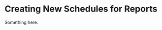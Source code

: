 [title]: # (Creating New Schedules for Reports)
[tags]: # (XXX)
[priority]: # (3347)
# Creating New Schedules for Reports
Something here.
